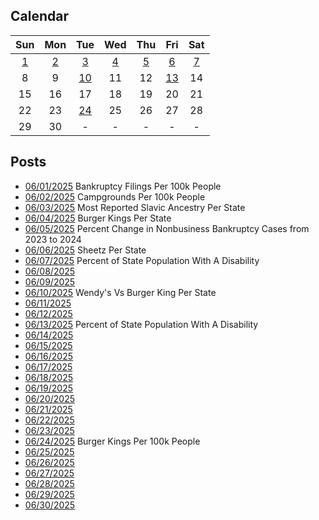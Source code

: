 ## Calendar

|Sun|Mon|Tue|Wed|Thu|Fri|Sat|
|:-:|:-:|:-:|:-:|:-:|:-:|:-:|
|[1](../../projects/economics/Bankruptcy_Filings_Per_State/)|[2](../../projects/stores/Campgrounds_Per_State_Per_Capita_2025/)|[3](../../projects/ethnicity/Slavic_Ancestry_Nationalities_USA/)|[4](../../projects/restaurants/Burger_Kings_Per_State/)|[5](../../projects/economics/Bankruptcy_Filings_Per_State_2023_to_2024/)|[6](../../projects/stores/Sheetz_Per_State/)|[7](../../projects/demography/Disability_Percent_Per_State/)|
|8|9|[10](../../projects/versus/Wendys_Vs_Burger_King_Per_State/)|11|12|[13](../../projects/demography/Disability_Percent_Per_County/)|14|
|15|16|17|18|19|20|21|
|22|23|[24](../../projects/restaurants/Burger_Kings_Per_Capita/)|25|26|27|28|
|29|30|-|-|-|-|-|

## Posts
* [06/01/2025](../../projects/economics/Bankruptcy_Filings_Per_State/) Bankruptcy Filings Per 100k People
* [06/02/2025](../../projects/stores/Campgrounds_Per_State_Per_Capita_2025/) Campgrounds Per 100k People
* [06/03/2025](../../projects/ethnicity/Slavic_Ancestry_Nationalities_USA/) Most Reported Slavic Ancestry Per State
* [06/04/2025](../../projects/restaurants/Burger_Kings_Per_State/) Burger Kings Per State
* [06/05/2025](../../projects/economics/Bankruptcy_Filings_Per_State_2023_to_2024/) Percent Change in Nonbusiness Bankruptcy Cases from 2023 to 2024
* [06/06/2025](../../projects/stores/Sheetz_Per_State/) Sheetz Per State
* [06/07/2025](../../projects/demography/Disability_Percent_Per_State/) Percent of State Population With A Disability
* [06/08/2025]()
* [06/09/2025]()
* [06/10/2025](../../projects/versus/Wendys_Vs_Burger_King_Per_State/) Wendy's Vs Burger King Per State
* [06/11/2025]()
* [06/12/2025]()
* [06/13/2025](../../projects/demography/Disability_Percent_Per_County/) Percent of State Population With A Disability
* [06/14/2025]()
* [06/15/2025]()
* [06/16/2025]()
* [06/17/2025]()
* [06/18/2025]()
* [06/19/2025]()
* [06/20/2025]()
* [06/21/2025]()
* [06/22/2025]()
* [06/23/2025]()
* [06/24/2025](../../projects/restaurants/Burger_Kings_Per_Capita/) Burger Kings Per 100k People
* [06/25/2025]()
* [06/26/2025]()
* [06/27/2025]()
* [06/28/2025]()
* [06/29/2025]()
* [06/30/2025]()
